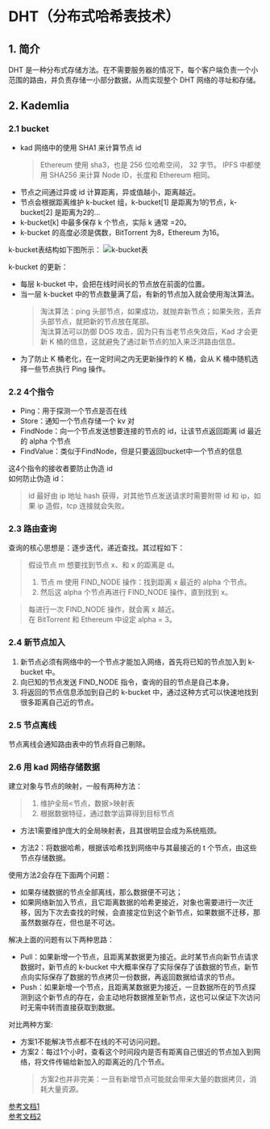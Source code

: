 # DHT（分布式哈希表技术）

## 1. 简介
DHT 是一种分布式存储方法。在不需要服务器的情况下，每个客户端负责一个小范围的路由，并负责存储一小部分数据，从而实现整个 DHT 网络的寻址和存储。

## 2. Kademlia
### 2.1 bucket
- kad 网络中的使用 SHA1 来计算节点 id
    > Ethereum 使用 sha3，也是 256 位哈希空间， 32 字节。
    > IPFS 中都使用 SHA256 来计算 Node ID，长度和 Ethereum 相同。
- 节点之间通过异或 id 计算距离，异或值越小，距离越近。
- 节点会根据距离维护 k-bucket 组，k-bucket[1] 是距离为1的节点，k-bucket[2] 是距离为2的...
- k-bucket[k] 中最多保存 k 个节点，实际 k 通常 =20。
- k-bucket 的高度必须是偶数，BitTorrent 为8，Ethereum 为16。

k-bucket表结构如下图所示：
![k-bucket表](../images/k-bucket表.png)

k-bucket 的更新：
- 每层 k-bucket 中，会把在线时间长的节点放在前面的位置。
- 当一层 k-bucket 中的节点数量满了后，有新的节点加入就会使用淘汰算法。
    > 淘汰算法：ping 头部节点，如果成功，就抛弃新节点；如果失败，丢弃头部节点，就把新的节点放在尾部。  
    > 淘汰算法可以防御 DOS 攻击，因为只有当老节点失效后，Kad 才会更新 K 桶的信息，这就避免了通过新节点的加入来泛洪路由信息。
- 为了防止 K 桶老化，在一定时间之内无更新操作的 K 桶，会从 K 桶中随机选择一些节点执行 Ping 操作。

### 2.2 4个指令
- Ping：用于探测一个节点是否在线
- Store：通知一个节点存储一个 kv 对
- FindNode：向一个节点发送想要连接的节点的 id，让该节点返回距离 id 最近的 alpha 个节点
- FindValue：类似于FindNode，但是只要返回bucket中一个节点的信息

这4个指令的接收者要防止伪造 id  
如何防止伪造 id：
> id 最好由 ip 地址 hash 获得，对其他节点发送请求时需要附带 id 和 ip，如果 ip 造假，tcp 连接就会失败。

### 2.3 路由查询
查询的核心思想是：逐步迭代，递近查找。其过程如下：
> 假设节点 m 想要找到节点 x、和 x 的距离是 d。  
> 1. 节点 m 使用 FIND_NODE 操作：找到距离 x 最近的 alpha 个节点。  
> 2. 然后这 alpha 个节点再进行 FIND_NODE 操作，直到找到 x。

> 每进行一次 FIND_NODE 操作，就会离 x 越近。  
> 在 BitTorrent 和 Ethereum 中设定 alpha = 3。

### 2.4 新节点加入
1. 新节点必须有网络中的一个节点才能加入网络，首先将已知的节点加入到 k-bucket 中。
2. 向已知的节点发送 FIND_NODE 指令，查询的目的节点是自己本身。
3. 将返回的节点信息添加到自己的 k-bucket 中，通过这种方式可以快速地找到很多距离自己近的节点。

### 2.5 节点离线
节点离线会通知路由表中的节点将自己剔除。

### 2.6 用 kad 网络存储数据
建立对象与节点的映射，一般有两种方法：
> 1. 维护全局<节点，数据>映射表  
> 2. 根据数据特征，通过数学运算得到目标节点

- 方法1需要维护庞大的全局映射表，且其很明显会成为系统瓶颈。

- 方法2：将数据哈希，根据该哈希找到网络中与其最接近的​ t 个节点，由这些节点存储数据。

使用方法2会存在下面两个问题：
- 如果存储数据的节点全部离线，那么数据便不可达；
- 如果网络新加入节点，​且它距离数据的哈希更接近，对象也需要进行一次迁移，因为下次去查找的时候，会直接定位到这个新节点​，如果数据不迁移，那虽然数据存在，但也是不可达。

解决上面的问题有以下两种思路：
- Pull：如果新增一个节点​，且​距离某数据更为接近。此时某节点向新节点请求数据时，新节点的 k-bucket 中大概率保存了实际保存了该数据的节点，新节点向实际保存了数据的节点拷贝一份数据，再返回数据给请求的节点。
- Push：如果新增一个节点​，且​距离某数据更为接近，一旦数据​所在的节点探测到这个新节点​的存在，会主动地将​数据推至新节点​，这也可以保证下次访问​时无需中转而直接获取到数据。

对比两种方案:
- 方案1不能解决节点都不在线的不可访问问题。
- 方案2：每过1个小时，查看这个时间段内是否有距离自己很近的节点加入到网络，将文件传输给新加入的距离近的几个节点。
    > 方案2也并非完美：一旦有新增节点可能就会带来大量的数据拷贝，消耗大量资源。

[参考文档1](https://www.jianshu.com/p/eba4673b0d9a)  
[参考文档2](https://zhuanlan.zhihu.com/p/38425656)
